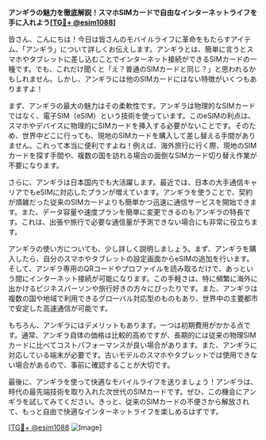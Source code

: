 **アンギラの魅力を徹底解説！スマホSIMカードで自由なインターネットライフを手に入れよう[[TG💪+ @esim1088](https://t.me/s/esim1088)]**

皆さん、こんにちは！今日は皆さんのモバイルライフに革命をもたらすアイテム、「アンギラ」について詳しくお伝えします。アンギラとは、簡単に言うとスマホやタブレットに差し込むことでインターネット接続ができるSIMカードの一種です。でも、これだけ聞くと「え？普通のSIMカードと同じ？」と思われるかもしれません。しかし、アンギラには他のSIMカードにはない特徴がいくつもありますよ！

まず、アンギラの最大の魅力はその柔軟性です。アンギラは物理的なSIMカードではなく、電子SIM（eSIM）という技術を使っています。このeSIMの利点は、スマホやデバイスに物理的にSIMカードを挿入する必要がないことです。そのため、世界中どこに行っても、現地のSIMカードを購入して差し替える手間がありません。これって本当に便利ですよね！例えば、海外旅行に行く際、現地のSIMカードを探す手間や、複数の国を訪れる場合の面倒なSIMカード切り替え作業が不要になります。

さらに、アンギラは日本国内でも大活躍します。最近では、日本の大手通信キャリアでもeSIMに対応したプランが増えています。アンギラを使うことで、契約が煩雑だった従来のSIMカードよりも簡単かつ迅速に通信サービスを開始できます。また、データ容量や速度プランを簡単に変更できるのもアンギラの特長です。これは、出張や旅行で必要な通信量が予測できない場合にも非常に役立ちます。

アンギラの使い方についても、少し詳しく説明しましょう。まず、アンギラを購入したら、自分のスマホやタブレットの設定画面からeSIMの追加を行います。そして、アンギラ専用のQRコードやプロファイルを読み取るだけで、あっという間にインターネット接続が可能になります。この手軽さは、特に頻繁に海外に出かけるビジネスパーソンや旅行好きの方々にぴったりです。また、アンギラは複数の国や地域で利用できるグローバル対応型のものもあり、世界中の主要都市で安定した高速通信が可能です。

もちろん、アンギラにはデメリットもあります。一つは初期費用がかかる点です。通常、アンギラ自体の価格は比較的高めですが、長期的には従来の物理SIMカードに比べてコストパフォーマンスが良い場合があります。また、アンギラに対応している端末が必要です。古いモデルのスマホやタブレットでは使用できない場合があるので、事前に確認することが大切です。

最後に、アンギラを使って快適なモバイルライフを送りましょう！アンギラは、時代の最先端技術を取り入れた次世代のSIMカードです。ぜひ、この機会にアンギラを試してみてください。きっと、従来のSIMカードの不便さから解放されて、もっと自由で快適なインターネットライフを楽しめるはずです。

[[TG💪+ @esim1088](https://t.me/s/esim1088) ![Image](https://i.postimg.cc/Y0z9fWf4/image.png)]